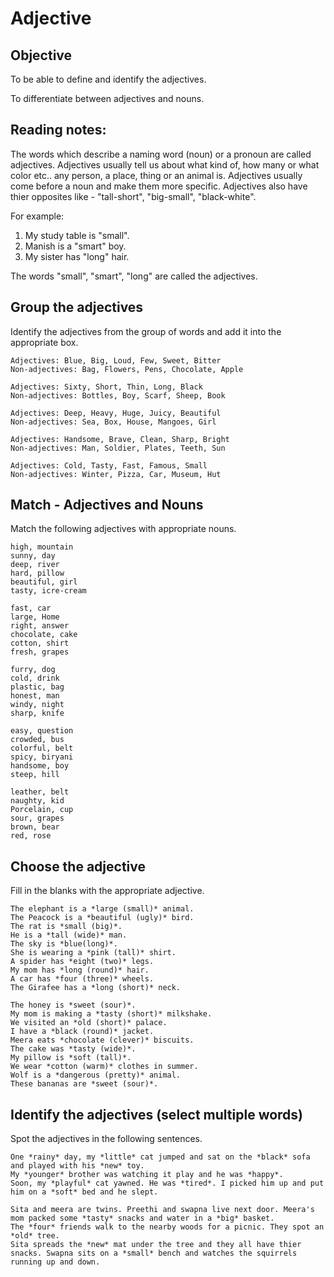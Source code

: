 # Adjective

## Objective

To be able to define and identify the adjectives.

To differentiate between adjectives and nouns.

## Reading notes:

The words which describe a naming word (noun) or a pronoun are called adjectives. Adjectives usually tell us about what kind of, how many or what color etc.. any person, a place, thing or an animal is. Adjectives usually come before a noun and make them more specific. Adjectives also have thier opposites like - "tall-short", "big-small", "black-white".

For example: 
1. My study table is "small".
2. Manish is a "smart" boy.
3. My sister has "long" hair.

The words "small", "smart", "long"  are called the adjectives. 

## Group the adjectives

Identify the adjectives from the group of words and add it into the appropriate box.

```
Adjectives: Blue, Big, Loud, Few, Sweet, Bitter
Non-adjectives: Bag, Flowers, Pens, Chocolate, Apple
```

```
Adjectives: Sixty, Short, Thin, Long, Black
Non-adjectives: Bottles, Boy, Scarf, Sheep, Book
```

```
Adjectives: Deep, Heavy, Huge, Juicy, Beautiful
Non-adjectives: Sea, Box, House, Mangoes, Girl
```

```
Adjectives: Handsome, Brave, Clean, Sharp, Bright
Non-adjectives: Man, Soldier, Plates, Teeth, Sun
```

```
Adjectives: Cold, Tasty, Fast, Famous, Small
Non-adjectives: Winter, Pizza, Car, Museum, Hut
```

## Match - Adjectives and Nouns

Match the following adjectives with appropriate nouns.

```
high, mountain
sunny, day
deep, river
hard, pillow
beautiful, girl
tasty, icre-cream
```

```
fast, car
large, Home
right, answer
chocolate, cake
cotton, shirt
fresh, grapes
```

```
furry, dog
cold, drink
plastic, bag
honest, man
windy, night
sharp, knife
```

```
easy, question
crowded, bus
colorful, belt
spicy, biryani
handsome, boy
steep, hill
```

```
leather, belt
naughty, kid
Porcelain, cup
sour, grapes
brown, bear
red, rose
```


## Choose the adjective 
Fill in the blanks with the appropriate adjective.

```
The elephant is a *large (small)* animal. 
The Peacock is a *beautiful (ugly)* bird.
The rat is *small (big)*.
He is a *tall (wide)* man.
The sky is *blue(long)*.
She is wearing a *pink (tall)* shirt.
A spider has *eight (two)* legs.
My mom has *long (round)* hair.
A car has *four (three)* wheels.
The Girafee has a *long (short)* neck.
```

```
The honey is *sweet (sour)*.
My mom is making a *tasty (short)* milkshake.
We visited an *old (short)* palace.
I have a *black (round)* jacket.
Meera eats *chocolate (clever)* biscuits.
The cake was *tasty (wide)*.
My pillow is *soft (tall)*.
We wear *cotton (warm)* clothes in summer.
Wolf is a *dangerous (pretty)* animal.
These bananas are *sweet (sour)*.
```


## Identify the adjectives (select multiple words)

Spot the adjectives in the following sentences.

```
One *rainy* day, my *little* cat jumped and sat on the *black* sofa and played with his *new* toy. 
My *younger* brother was watching it play and he was *happy*. 
Soon, my *playful* cat yawned. He was *tired*. I picked him up and put him on a *soft* bed and he slept. 
```

```
Sita and meera are twins. Preethi and swapna live next door. Meera's mom packed some *tasty* snacks and water in a *big* basket. 
The *four* friends walk to the nearby woods for a picnic. They spot an *old* tree. 
Sita spreads the *new* mat under the tree and they all have thier snacks. Swapna sits on a *small* bench and watches the squirrels running up and down.
```























